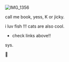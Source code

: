![IMG_1356](https://github.com/user-attachments/assets/d6ba38e7-6e1f-495f-9e2e-b99775fbc388)

call me book, yess, K or jicky.

i luv fish !!!
cats are also cool.
- check links above!!

sys.

🫧
<!--
**Yess-es/Yess-es** is a ✨ _special_ ✨ repository because its `README.md` (this file) appears on your GitHub profile.

Here are some ideas to get you started:

- 🔭 I’m currently working on ...
- 🌱 I’m currently learning ...
- 👯 I’m looking to collaborate on ...
- 🤔 I’m looking for help with ...
- 💬 Ask me about ...
- 📫 How to reach me: ...
- 😄 Pronouns: ...
- ⚡ Fun fact: ...
-->
